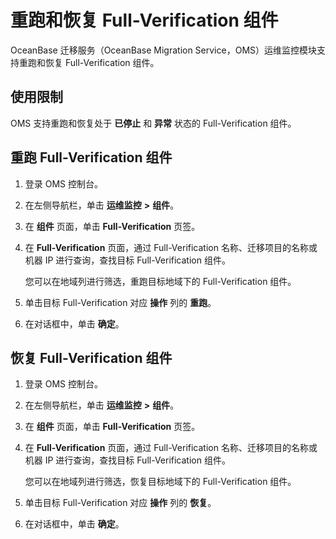 # 重跑和恢复 Full-Verification 组件

OceanBase 迁移服务（OceanBase Migration Service，OMS）运维监控模块支持重跑和恢复 Full-Verification 组件。

## 使用限制

OMS 支持重跑和恢复处于 **已停止** 和 **异常** 状态的 Full-Verification 组件。

## 重跑 Full-Verification 组件

1. 登录 OMS 控制台。

2. 在左侧导航栏，单击 **运维监控** **\>** **组件**。

3. 在 **组件** 页面，单击 **Full-Verification** 页签。

4. 在 **Full-Verification** 页面，通过 Full-Verification 名称、迁移项目的名称或机器 IP 进行查询，查找目标 Full-Verification 组件。

   您可以在地域列进行筛选，重跑目标地域下的 Full-Verification 组件。

5. 单击目标 Full-Verification 对应 **操作** 列的 **重跑**。

6. 在对话框中，单击 **确定**。

## 恢复 Full-Verification 组件

1. 登录 OMS 控制台。

2. 在左侧导航栏，单击 **运维监控** **\>** **组件**。

3. 在 **组件** 页面，单击 **Full-Verification** 页签。

4. 在 **Full-Verification** 页面，通过 Full-Verification 名称、迁移项目的名称或机器 IP 进行查询，查找目标 Full-Verification 组件。

   您可以在地域列进行筛选，恢复目标地域下的 Full-Verification 组件。

5. 单击目标 Full-Verification 对应 **操作** 列的 **恢复**。

6. 在对话框中，单击 **确定**。
